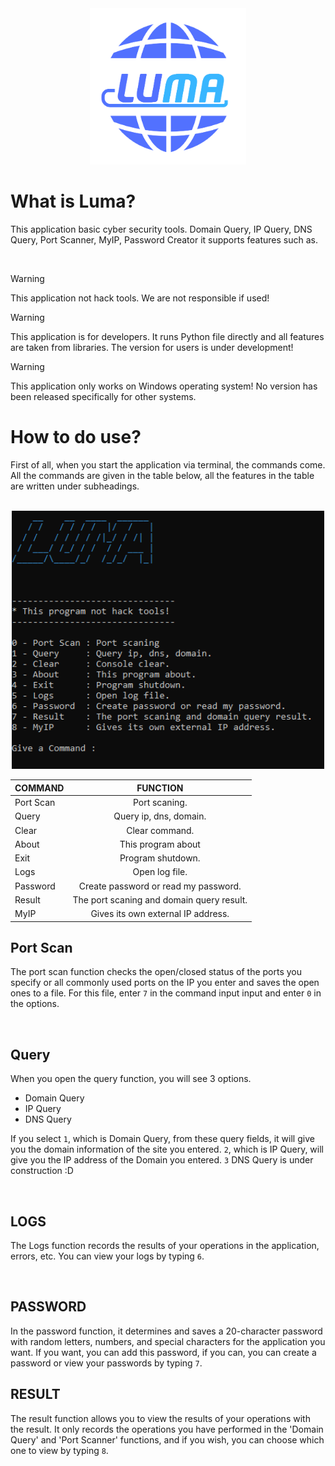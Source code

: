 <div align="center">
 <img width="250" src="https://github.com/TheKeops/Luma/blob/main/img/logo.PNG" alt="luma" />
</div>

# What is Luma?
This application basic cyber security tools. Domain Query, IP Query, DNS Query, Port Scanner, MyIP, Password Creator it supports features such as.

<br>

> [!WARNING]
> This application not hack tools. We are not responsible if used!

> [!WARNING]
> This application is for developers. It runs Python file directly and all features are taken from libraries. The version for users is under development!

> [!WARNING]
> This application only works on Windows operating system! No version has been released specifically for other systems.

# How to do use?
First of all, when you start the application via terminal, the commands come. All the commands are given in the table below, all the features in the table are written under subheadings.

<br>

<div align="center">
 <img width="500" src="https://github.com/TheKeops/Luma/blob/main/img/img-1.PNG" alt="luma-img-1" />
</div>

| COMMAND        | FUNCTION         |
| ------------- |:-------------:|
| Port Scan     | Port scaning. |
| Query | Query ip, dns, domain. |
| Clear   | Clear command. |
| About | This program about |
| Exit | Program shutdown. |
| Logs | Open log file. |
| Password | Create password or read my password. |
| Result | The port scaning and domain query result. |
| MyIP | Gives its own external IP address. |

## Port Scan
The port scan function checks the open/closed status of the ports you specify or all commonly used ports on the IP you enter and saves the open ones to a file. For this file, enter `7` in the command input input and enter `0` in the options.

<br>

## Query
When you open the query function, you will see 3 options. 
- Domain Query
- IP Query
- DNS Query
  
If you select `1`, which is Domain Query, from these query fields, it will give you the domain information of the site you entered. `2`, which is IP Query, will give you the IP address of the Domain you entered. `3` DNS Query is under construction :D

<br>

## LOGS
The Logs function records the results of your operations in the application, errors, etc. You can view your logs by typing `6`.

<br>

## PASSWORD
In the password function, it determines and saves a 20-character password with random letters, numbers, and special characters for the application you want. If you want, you can add this password, if you can, you can create a password or view your passwords by typing `7`.

## RESULT
The result function allows you to view the results of your operations with the result. It only records the operations you have performed in the 'Domain Query' and 'Port Scanner' functions, and if you wish, you can choose which one to view by typing `8`.

